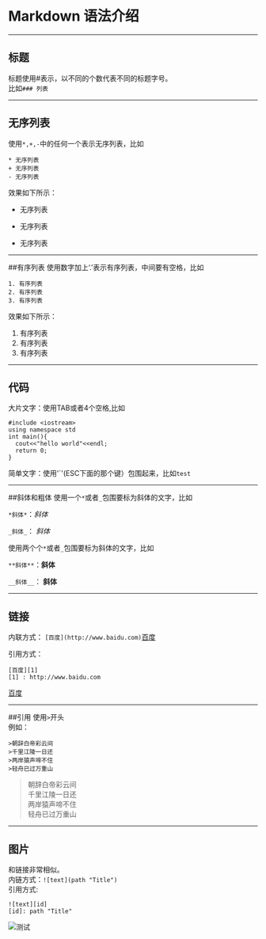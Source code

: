 # Markdown 语法介绍
----------
## 标题
标题使用#表示，以不同的个数代表不同的标题字号。  
比如`### 列表`
___
## 无序列表
使用`*,+,-`中的任何一个表示无序列表，比如  

	* 无序列表
	+ 无序列表
	- 无序列表
效果如下所示：  

+ 无序列表
- 无序列表
* 无序列表

___
##有序列表
使用数字加上‘.’表示有序列表，中间要有空格，比如

	1. 有序列表
	2. 有序列表
	3. 有序列表
效果如下所示：

1. 有序列表
2. 有序列表
3. 有序列表

___
## 代码
大片文字：使用TAB或者4个空格,比如


    #include <iostream>  
    using namespace std  
    int main(){
      cout<<"hello world"<<endl;  
	  return 0;  
    }


简单文字：使用'\`'(ESC下面的那个键）包围起来，比如`test`
___
##斜体和粗体
使用一个`*`或者`_`包围要标为斜体的文字，比如

`*斜体*`：*斜体*

`_斜体_`： _斜体_


使用两个个`*`或者`_`包围要标为斜体的文字，比如

`**斜体**`：**斜体**

`__斜体__`： __斜体__
___
## 链接
内联方式：
`[百度](http://www.baidu.com)`[百度](http://www.baidu.com)

引用方式：
	
	[百度][1]
	[1] : http://www.baidu.com

[百度][1]

[1]: http://www.baidu.com 
___
##引用
使用`>`开头  
例如： 

	>朝辞白帝彩云间  
	>千里江陵一日还  
	>两岸猿声啼不住  
	>轻舟已过万重山

>朝辞白帝彩云间  
>千里江陵一日还  
>两岸猿声啼不住  
>轻舟已过万重山

___
## 图片
和链接非常相似。  
内链方式：`![text](path "Title")`  
引用方式:  
	
	![text][id]
	[id]: path "Title"


![测试](http://cdn.sspai.com/attachment/thumbnail/2014/04/15/54b0855cf47d559c8c59e8f503af17d410f70_mw_800_wm_1_wmp_3.jpg)
